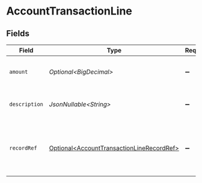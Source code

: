 # AccountTransactionLine


## Fields

| Field                                                                                                | Type                                                                                                 | Required                                                                                             | Description                                                                                          |
| ---------------------------------------------------------------------------------------------------- | ---------------------------------------------------------------------------------------------------- | ---------------------------------------------------------------------------------------------------- | ---------------------------------------------------------------------------------------------------- |
| `amount`                                                                                             | *Optional\<BigDecimal>*                                                                              | :heavy_minus_sign:                                                                                   | Amount in the bill payment currency.                                                                 |
| `description`                                                                                        | *JsonNullable\<String>*                                                                              | :heavy_minus_sign:                                                                                   | Description of the account transaction.                                                              |
| `recordRef`                                                                                          | [Optional\<AccountTransactionLineRecordRef>](../../models/shared/AccountTransactionLineRecordRef.md) | :heavy_minus_sign:                                                                                   | Links an account transaction line to the underlying record that created it.                          |